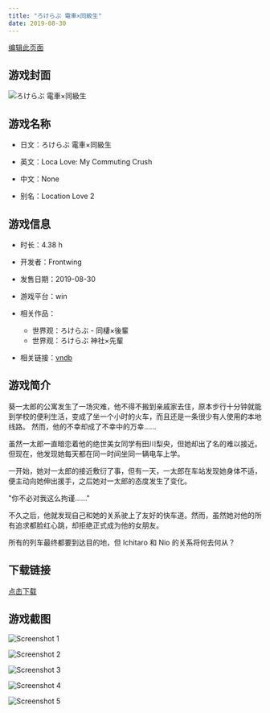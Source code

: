 ```yaml
---
title: "ろけらぶ 電車×同級生"
date: 2019-08-30
---
```

[编辑此页面](https://github.com/ACG-3/ADV3-source/blob/main/source/_posts/%E3%82%8D%E3%81%91%E3%82%89%E3%81%B6%20%E9%9B%BB%E8%BB%8A%C3%97%E5%90%8C%E7%B4%9A%E7%94%9F.md)

## 游戏封面

![ろけらぶ 電車×同級生](https%3A//pan.timero.xyz/onedrive/img_lib_001/%E3%82%8D%E3%81%91%E3%82%89%E3%81%B6%20%E9%9B%BB%E8%BB%8A%C3%97%E5%90%8C%E7%B4%9A%E7%94%9F_cover.avif)


## 游戏名称

- 日文：ろけらぶ 電車×同級生
- 英文：Loca Love: My Commuting Crush
- 中文：None

- 别名：Location Love 2


## 游戏信息

- 时长：4.38 h
- 开发者：Frontwing
- 发售日期：2019-08-30
- 游戏平台：win
- 相关作品：
   - 世界观：ろけらぶ - 同棲×後輩
   - 世界观：ろけらぶ 神社×先輩

- 相关链接：[vndb](https://vndb.org/v25690)


## 游戏简介

葵一太郎的公寓发生了一场灾难，他不得不搬到亲戚家去住，原本步行十分钟就能到学校的便利生活，变成了坐一个小时的火车，而且还是一条很少有人使用的本地线路。
然而，他的不幸却成了不幸中的万幸......

虽然一太郎一直暗恋着他的绝世美女同学有田川梨央，但她却出了名的难以接近。但现在，他发现她每天都在同一时间坐同一辆电车上学。

一开始，她对一太郎的接近敷衍了事，但有一天，一太郎在车站发现她身体不适，便主动向她伸出援手，之后她对一太郎的态度发生了变化。

"你不必对我这么拘谨......"

不久之后，他就发现自己和她的关系驶上了友好的快车道。然而，虽然她对他的所有追求都脸红心跳，却拒绝正式成为他的女朋友。

所有的列车最终都要到达目的地，但 Ichitaro 和 Nio 的关系将何去何从？




## 下载链接

[点击下载](https://pan.timero.xyz/onedrive/adv_lib_001/%E3%82%8D%E3%81%91%E3%82%89%E3%81%B6%20%E9%9B%BB%E8%BB%8A%C3%97%E5%90%8C%E7%B4%9A%E7%94%9F)


## 游戏截图


![Screenshot 1](https%3A//pan.timero.xyz/onedrive/img_lib_001/%E3%82%8D%E3%81%91%E3%82%89%E3%81%B6%20%E9%9B%BB%E8%BB%8A%C3%97%E5%90%8C%E7%B4%9A%E7%94%9F_Screenshot_1.avif)

![Screenshot 2](https%3A//pan.timero.xyz/onedrive/img_lib_001/%E3%82%8D%E3%81%91%E3%82%89%E3%81%B6%20%E9%9B%BB%E8%BB%8A%C3%97%E5%90%8C%E7%B4%9A%E7%94%9F_Screenshot_2.avif)

![Screenshot 3](https%3A//pan.timero.xyz/onedrive/img_lib_001/%E3%82%8D%E3%81%91%E3%82%89%E3%81%B6%20%E9%9B%BB%E8%BB%8A%C3%97%E5%90%8C%E7%B4%9A%E7%94%9F_Screenshot_3.avif)

![Screenshot 4](https%3A//pan.timero.xyz/onedrive/img_lib_001/%E3%82%8D%E3%81%91%E3%82%89%E3%81%B6%20%E9%9B%BB%E8%BB%8A%C3%97%E5%90%8C%E7%B4%9A%E7%94%9F_Screenshot_4.avif)

![Screenshot 5](https%3A//pan.timero.xyz/onedrive/img_lib_001/%E3%82%8D%E3%81%91%E3%82%89%E3%81%B6%20%E9%9B%BB%E8%BB%8A%C3%97%E5%90%8C%E7%B4%9A%E7%94%9F_Screenshot_5.avif)

